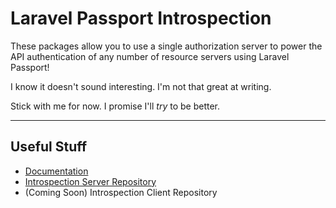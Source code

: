 # Laravel Passport Introspection

These packages allow you to use a single authorization server to power the API authentication of any number of resource servers using Laravel Passport!

I know it doesn't sound interesting. I'm not that great at writing.

Stick with me for now. I promise I'll _try_ to be better.

---

## Useful Stuff

- [Documentation](https://app.gitbook.com/@rearmedhalo/s/passport-introspection/)
- [Introspection Server Repository](https://github.com/DataHiveDevelopment/passport-introspection-server)
- (Coming Soon) Introspection Client Repository
